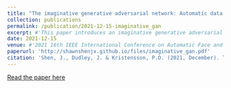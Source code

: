 ```yaml
---
title: "The imaginative generative adversarial network: Automatic data augmentation for dynamic skeleton-based hand gesture and human action recognition"
collection: publications
permalink: /publication/2021-12-15-imaginative_gan
excerpt: #'This paper introduces an imaginative generative adversarial network for automatic data augmentation aimed at improving dynamic skeleton-based hand gesture and human action recognition.'
date: 2021-12-15
venue: #'2021 16th IEEE International Conference on Automatic Face and Gesture Recognition'
paperurl: 'http://shawnshenjx.github.io/files/imaginative_gan.pdf'
citation: 'Shen, J., Dudley, J. & Kristensson, P.O. (2021, December). The imaginative generative adversarial network: Automatic data augmentation for dynamic skeleton-based hand gesture and human action recognition. In 2021 16th IEEE International Conference on Automatic Face and Gesture Recognition (pp. 1-8).'
---
```

[Read the paper here](http://shawnshenjx.github.io/files/imaginative_gan.pdf)